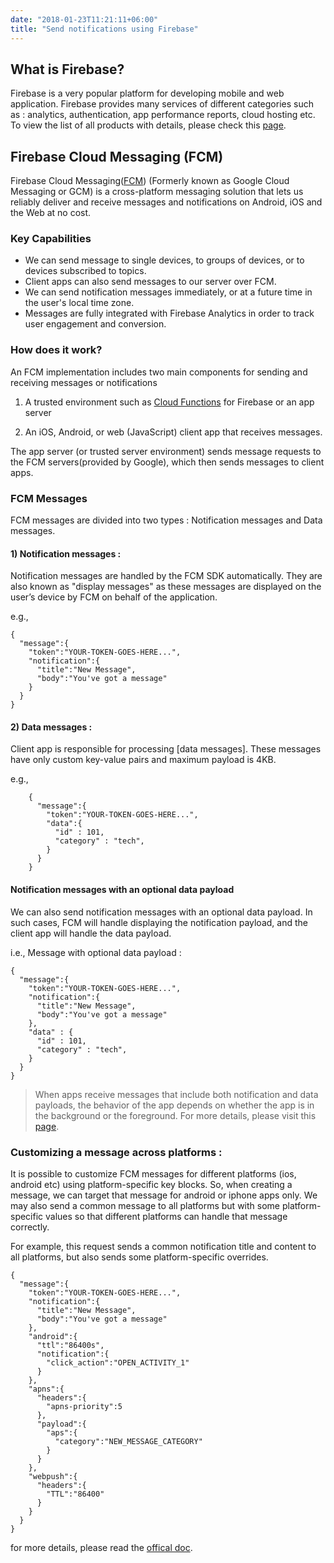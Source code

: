 ```yaml
---
date: "2018-01-23T11:21:11+06:00"
title: "Send notifications using Firebase"
---
```


## What is Firebase?
  
Firebase is a very popular platform for developing mobile and web application. Firebase provides many services of different categories such as : analytics, authentication, app performance reports, cloud hosting etc. To view the list of all products with details, please check this [page](https://firebase.google.com/products/).

## Firebase Cloud Messaging (FCM)

Firebase Cloud Messaging([FCM]((https://firebase.google.com/products/cloud-messaging/))) (Formerly known as Google Cloud Messaging or GCM) is a cross-platform messaging solution that lets us reliably deliver and receive messages and notifications on Android, iOS and the Web at no cost.

### Key Capabilities
  
* We can send message to single devices, to groups of devices, or to devices subscribed to topics. 
* Client apps can also send messages to our server over FCM.
* We can send notification messages immediately, or at a future time in the user's local time zone.
* Messages are fully integrated with Firebase Analytics in order to track user engagement and conversion.

### How does it work?

An FCM implementation includes two main components for sending and receiving messages or notifications

 1) A trusted environment such as [Cloud Functions](https://firebase.google.com/products/functions/) for Firebase or an app server

 2) An iOS, Android, or web (JavaScript) client app that receives messages.

The app server (or trusted server environment) sends message requests to the FCM servers(provided by Google), which then sends messages to client apps.

### FCM Messages

FCM messages are divided into two types : Notification messages and Data messages.

#### 1) Notification messages :
Notification messages are handled by the FCM SDK automatically. They are also known as "display messages" as these messages are displayed on the user’s device by FCM on behalf of the application.

e.g.,
 
```
{
  "message":{
    "token":"YOUR-TOKEN-GOES-HERE...",
    "notification":{
      "title":"New Message",
      "body":"You've got a message"
    }
  }
}
```

#### 2) Data messages :
Client app is responsible for processing [data messages]. These messages have only custom key-value pairs and maximum payload is 4KB.

e.g.,

```
    {
      "message":{
        "token":"YOUR-TOKEN-GOES-HERE...",
        "data":{
          "id" : 101,
          "category" : "tech",
        }
      }
    }
```

#### Notification messages with an optional data payload

We can also send notification messages with an optional data payload. In such cases, FCM will handle displaying the notification payload, and the client app will handle the data payload.

i.e., Message with optional data payload :

```
{
  "message":{
    "token":"YOUR-TOKEN-GOES-HERE...",
    "notification":{
      "title":"New Message",
      "body":"You've got a message"
    },
    "data" : {
      "id" : 101,
      "category" : "tech",
    }
  }
}
```

> When apps receive messages that include both notification and data payloads, the behavior of the app depends on whether the app is in the background or the foreground. For more details, please visit this [page](https://firebase.google.com/docs/cloud-messaging/concept-options#notification-messages-with-optional-data-payload).

### Customizing a message across platforms :
      
It is possible to customize FCM messages for different platforms (ios, android etc) using platform-specific key blocks. So, when creating a message, we can target that message for android or iphone apps only. We may also send a common message to all platforms but with some platform-specific values so that different platforms can handle that message correctly.

For example, this request sends a common notification title and content to all platforms, but also sends some platform-specific overrides.

```
{
  "message":{
    "token":"YOUR-TOKEN-GOES-HERE...",
    "notification":{
      "title":"New Message",
      "body":"You've got a message"
    },
    "android":{
      "ttl":"86400s",
      "notification":{
        "click_action":"OPEN_ACTIVITY_1"
      }
    },
    "apns":{
      "headers":{
        "apns-priority":5
      },
      "payload":{
        "aps":{
          "category":"NEW_MESSAGE_CATEGORY"
        }
      }
    },
    "webpush":{
      "headers":{
        "TTL":"86400"
      }
    }
  }
}
```

for more details, please read the [offical doc](https://firebase.google.com/docs/cloud-messaging/concept-options#customizing_a_message_across_platforms).